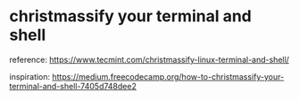 
# christmassify your terminal and shell

reference: https://www.tecmint.com/christmassify-linux-terminal-and-shell/

inspiration: https://medium.freecodecamp.org/how-to-christmassify-your-terminal-and-shell-7405d748dee2

